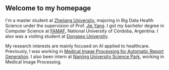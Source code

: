 ## Welcome to my homepage

I'm a master student at [Zhejiang University](https://www.zju.edu.cn/), majoring in Big Data Health Science under the supervision of Prof. [Jie Yang](https://jiesutd.github.io/). I got my bachelor degree in Computer Science at [FAMAF](https://www.famaf.unc.edu.ar/), National University of Córdoba, Argentina. I also was a visiting student at [Dongseo University](https://uni.dongseo.ac.kr/eng/).

My research interests are mainly focused on AI applied to healthcare. Previously, I was working in [Medical Image Processing for Automatic Report Generation](https://github.com/lggaray/Medical_Report_Generation). I also been intern at [Nanjing University Science Park](http://www.njusp.com/), working in Medical Image Processing.
